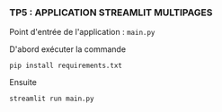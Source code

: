 ### TP5 : APPLICATION STREAMLIT MULTIPAGES

Point d'entrée de l'application : ``main.py``

D'abord exécuter la commande 
```
pip install requirements.txt
```
Ensuite 
```
streamlit run main.py
```